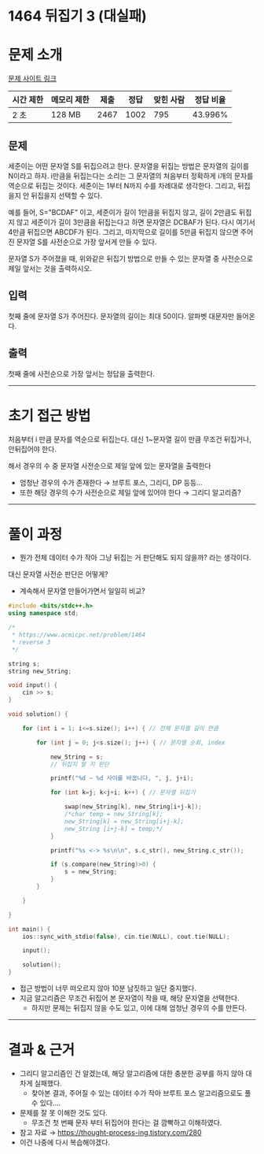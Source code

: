 # 1464 뒤집기 3 (대실패)

# 문제 소개

[문제 사이트 링크](https://www.acmicpc.net/problem/1464)

| 시간 제한 | 메모리 제한 | 제출 | 정답 | 맞힌 사람 | 정답 비율 |
| --- | --- | --- | --- | --- | --- |
| 2 초 | 128 MB | 2467 | 1002 | 795 | 43.996% |

## 문제

세준이는 어떤 문자열 S를 뒤집으려고 한다. 문자열을 뒤집는 방법은 문자열의 길이를 N이라고 하자. i만큼을 뒤집는다는 소리는 그 문자열의 처음부터 정확하게 i개의 문자를 역순으로 뒤집는 것이다. 세준이는 1부터 N까지 수를 차례대로 생각한다. 그리고, 뒤집을지 안 뒤집을지 선택할 수 있다.

예를 들어, S="BCDAF" 이고, 세준이가 길이 1만큼을 뒤집지 않고, 길이 2만큼도 뒤집지 않고 세준이가 길이 3만큼을 뒤집는다고 하면 문자열은 DCBAF가 된다. 다시 여기서 4만큼 뒤집으면 ABCDF가 된다. 그리고, 마지막으로 길이를 5만큼 뒤집지 않으면 주어진 문자열 S를 사전순으로 가장 앞서게 만들 수 있다.

문자열 S가 주어졌을 때, 위와같은 뒤집기 방법으로 만들 수 있는 문자열 중 사전순으로 제일 앞서는 것을 출력하시오.

## 입력

첫째 줄에 문자열 S가 주어진다. 문자열의 길이는 최대 50이다. 알파벳 대문자만 들어온다.

## 출력

첫째 줄에 사전순으로 가장 앞서는 정답을 출력한다.

---

# 초기 접근 방법

처음부터 i 만큼 문자를 역순으로 뒤집는다. 대신 1~문자열 길이 만큼 무조건 뒤집거나, 안뒤집어야 한다.

해서 경우의 수 중 문자열 사전순으로 제일 앞에 있는 문자열을 출력한다

- 엄청난 경우의 수가 존재한다 → 브루트 포스, 그리디, DP 등등…
- 또한 해당 경우의 수가 사전순으로 제일 앞에 있어야 한다 → 그리디 알고리즘?

---

# 풀이 과정

- 뭔가 전체 데이터 수가 작아 그냥 뒤집는 거 판단해도 되지 않을까? 라는 생각이다.

대신 문자열 사전순 판단은 어떻게?

- 계속해서 문자열 만들어가면서 일일히 비교?

```cpp
#include <bits/stdc++.h>
using namespace std;

/*
 * https://www.acmicpc.net/problem/1464
 * reverse 3
 */

string s;
string new_String;

void input() {
    cin >> s;
}

void solution() {

    for (int i = 1; i<=s.size(); i++) { // 전체 문자열 길이 만큼

        for (int j = 0; j<s.size(); j++) { // 문자열 순회, index

            new_String = s;
            // 뒤집지 말 지 판단

            printf("%d ~ %d 사이를 바꿉니다, ", j, j+i);

            for (int k=j; k<j+i; k++) { // 문자열 뒤집기

                swap(new_String[k], new_String[i+j-k]);
                /*char temp = new_String[k];
                new_String[k] = new_String[i+j-k];
                new_String [i+j-k] = temp;*/
            }

            printf("%s <-> %s\n\n", s.c_str(), new_String.c_str());

            if (s.compare(new_String)>0) {
                s = new_String;
            }
        }

    }

}

int main() {
    ios::sync_with_stdio(false), cin.tie(NULL), cout.tie(NULL);

    input();

    solution();
}
```

- 접근 방법이 너무 떠오르지 않아 10분 남짓하고 일단 중지했다.
- 지금 알고리즘은 무조건 뒤집어 본 문자열이 작을 때, 해당 문자열을 선택한다.
    - 하지만 문제는 뒤집지 않을 수도 있고, 이에 대해 엄청난 경우의 수를 만든다.

---

# 결과 & 근거

- 그리디 알고리즘인 건 알겠는데, 해당 알고리즘에 대한 충분한 공부를 하지 않아 대차게 실패했다.
    - 찾아본 결과, 주어질 수 있는 데이터 수가 작아 브루트 포스 알고리즘으로도 풀 수 있다….
- 문제를 잘 못 이해한 것도 있다.
    - 무조건 첫 번째 문자 부터 뒤집어야 한다는 걸 깜빡하고 이해하였다.
- 참고 자료 → https://thought-process-ing.tistory.com/280
- 이건 나중에 다시 복습해야겠다.